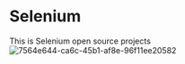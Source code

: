 # Selenium
This is Selenium open source projects 
![7564e644-ca6c-45b1-af8e-96f11ee20582](https://github.com/Shuvo-BBHH/Selenium/assets/98658558/94d75ddd-610d-4b35-986c-3e99bc98c6c2)
